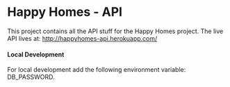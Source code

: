Happy Homes - API
===

This project contains all the API stuff for the Happy Homes project.  The live API lives at: http://happyhomes-api.herokuapp.com/


#### Local Development
For local development add the following environment variable: DB_PASSWORD.
